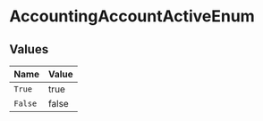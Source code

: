 # AccountingAccountActiveEnum


## Values

| Name    | Value   |
| ------- | ------- |
| `True`  | true    |
| `False` | false   |